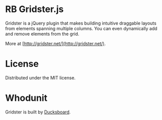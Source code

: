 RB Gridster.js
===========

Gridster is a jQuery plugin that makes building intuitive draggable
layouts from elements spanning multiple columns. You can even
dynamically add and remove elements from the grid.

More at [http://gridster.net/](http://gridster.net/).

License
=======

Distributed under the MIT license.

Whodunit
========

Gridster is built by [Ducksboard](http://ducksboard.com/).
